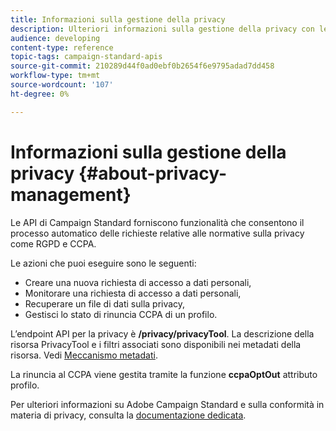 ```yaml
---
title: Informazioni sulla gestione della privacy
description: Ulteriori informazioni sulla gestione della privacy con le API
audience: developing
content-type: reference
topic-tags: campaign-standard-apis
source-git-commit: 210289d44f0ad0ebf0b2654f6e9795adad7dd458
workflow-type: tm+mt
source-wordcount: '107'
ht-degree: 0%

---
```



# Informazioni sulla gestione della privacy {#about-privacy-management}

Le API di Campaign Standard forniscono funzionalità che consentono il processo automatico delle richieste relative alle normative sulla privacy come RGPD e CCPA.

Le azioni che puoi eseguire sono le seguenti:

* Creare una nuova richiesta di accesso a dati personali,
* Monitorare una richiesta di accesso a dati personali,
* Recuperare un file di dati sulla privacy,
* Gestisci lo stato di rinuncia CCPA di un profilo.

L’endpoint API per la privacy è **/privacy/privacyTool**. La descrizione della risorsa PrivacyTool e i filtri associati sono disponibili nei metadati della risorsa. Vedi [Meccanismo metadati](../../api/using/metadata-mechanism.md).

La rinuncia al CCPA viene gestita tramite la funzione **ccpaOptOut** attributo profilo.

Per ulteriori informazioni su Adobe Campaign Standard e sulla conformità in materia di privacy, consulta la [documentazione dedicata](../../start/using/privacy-requests.md).

